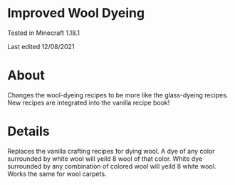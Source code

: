 # Improved Wool Dyeing

Tested in Minecraft 1.18.1

Last edited 12/08/2021

# About

Changes the wool-dyeing recipes to be more like the glass-dyeing recipes.  New recipes are integrated into the vanilla recipe book!

# Details

Replaces the vanilla crafting recipes for dying wool.  A dye of any color surrounded by white wool will yeild 8 wool of that color.  White dye surrounded by any combination of colored wool will yeild 8 white wool.  Works the same for wool carpets.
